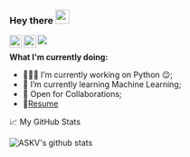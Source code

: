 ### Hey there <img src="https://media.giphy.com/media/hvRJCLFzcasrR4ia7z/giphy.gif" width="25px">


<a href="https://www.linkedin.com/in/sai-karthik-vyas-akondi-83b46034/">
  <img align="left" alt="Vyas's LinkedIN" width="22px" src="https://raw.githubusercontent.com/peterthehan/peterthehan/master/assets/linkedin.svg" />
  </a>

<a href="https://www.facebook.com/askv.vyas/g">
  <img align="left" alt="Vyas's Facebook" width="22px" src="https://raw.githubusercontent.com/peterthehan/peterthehan/master/assets/facebook.svg" />
  </a>

![](https://komarev.com/ghpvc/?username=askvyas)
<br />

**What I'm currently doing:**

- 👨🏽‍💻 I’m currently working on Python  :wink:;
- 🌱 I’m currently learning  Machine Learning; 
- 💬 Open for Collaborations;
- 📝[Resume](https://drive.google.com/file/d/16_Qn7oXIXxuns884nHi1pnYNLGkJ7BRG/view)

📈 My GitHub Stats

![ASKV's github stats](https://github-readme-stats.vercel.app/api?username=askvyas&show_icons=true&theme=radical)
